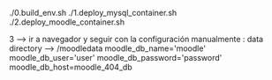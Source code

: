 ./0.build_env.sh
./1.deploy_mysql_container.sh
./2.deploy_moodle_container.sh

3 --> ir a navegador y seguir con la configuración manualmente :
  data directory --> /moodledata
  moodle_db_name='moodle'
  moodle_db_user='user'
  moodle_db_password='password'
  moodle_db_host=moodle_404_db
  
